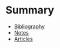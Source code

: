 # Summary

* [Bibliography](sections/bibliography.md)
* [Notes](notes/notes.md)
* [Articles](sections/articles.md)

